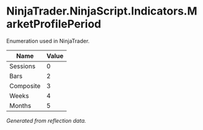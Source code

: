 # NinjaTrader.NinjaScript.Indicators.MarketProfilePeriod
Enumeration used in NinjaTrader.

| Name | Value |
| ---- | ----- |
| Sessions | 0 |
| Bars | 2 |
| Composite | 3 |
| Weeks | 4 |
| Months | 5 |

*Generated from reflection data.*
